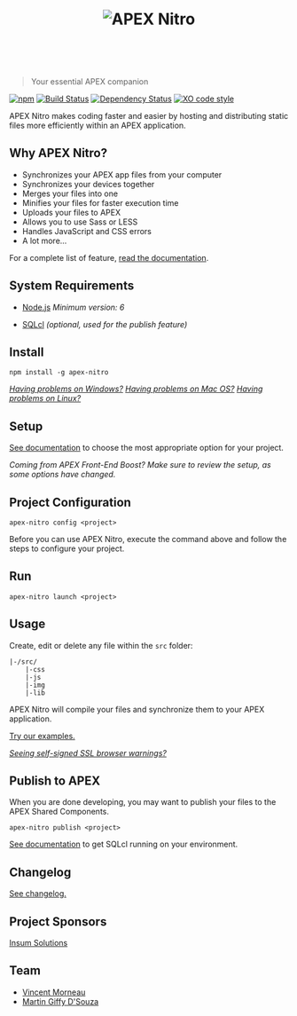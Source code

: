 <h1 align="center">
	<br>
	<img src="https://raw.githubusercontent.com/OraOpenSource/apex-nitro/master/docs/header.png" alt="APEX Nitro">
	<br>
	<br>
	<br>
</h1>

> Your essential APEX companion

[![npm](https://img.shields.io/npm/v/apex-nitro.svg)]() [![Build Status](https://travis-ci.org/OraOpenSource/apex-nitro.svg?branch=master)](https://travis-ci.org/OraOpenSource/apex-nitro) [![Dependency Status](https://david-dm.org/OraOpenSource/apex-nitro.svg)](https://david-dm.org/OraOpenSource/apex-nitro) [![XO code style](https://img.shields.io/badge/code_style-XO-5ed9c7.svg)](https://github.com/sindresorhus/xo)

APEX Nitro makes coding faster and easier by hosting and distributing static files  more efficiently within an APEX application.

## Why APEX Nitro?
- Synchronizes your APEX app files from your computer
- Synchronizes your devices together
- Merges your files into one
- Minifies your files for faster execution time
- Uploads your files to APEX
- Allows you to use Sass or LESS
- Handles JavaScript and CSS errors
- A lot more...

For a complete list of feature, [read the documentation](/docs/features.md).

## System Requirements
- [Node.js](https://nodejs.org) *Minimum version: 6*
* [SQLcl](http://www.oracle.com/technetwork/developer-tools/sqlcl/overview/index.html) *(optional, used for the publish feature)*

## Install
```
npm install -g apex-nitro
```

[*Having problems on Windows?*](/docs/windows.md)
[*Having problems on Mac OS?*](/docs/macOS.md)
[*Having problems on Linux?*](/docs/linux.md)

## Setup
[See documentation](/docs/setup.md) to choose the most appropriate option for your project.

*Coming from APEX Front-End Boost? Make sure to review the setup, as some options have changed.*

## Project Configuration
```
apex-nitro config <project>
```

Before you can use APEX Nitro, execute the command above and follow the steps to configure your project.

## Run
```
apex-nitro launch <project>
```

## Usage
Create, edit or delete any file within the `src` folder:
```
|-/src/
    |-css
    |-js
    |-img
    |-lib
```

APEX Nitro will compile your files and synchronize them to your APEX application.

[Try our examples.](/examples/readme.md)

[*Seeing self-signed SSL browser warnings?*](/docs/ssl-warning.md)

## Publish to APEX
When you are done developing, you may want to publish your files to the APEX Shared Components.

```
apex-nitro publish <project>
```

[See documentation](/docs/publish.md) to get SQLcl running on your environment.

## Changelog
[See changelog.](changelog.md)

## Project Sponsors
[Insum Solutions](http://insum.ca/)

## Team
- [Vincent Morneau](https://github.com/vincentmorneau)
- [Martin Giffy D'Souza](https://github.com/martindsouza)
